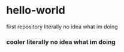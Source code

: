# hello-world
first repository
literally no idea what im doing
### cooler literally no idea what im doing

